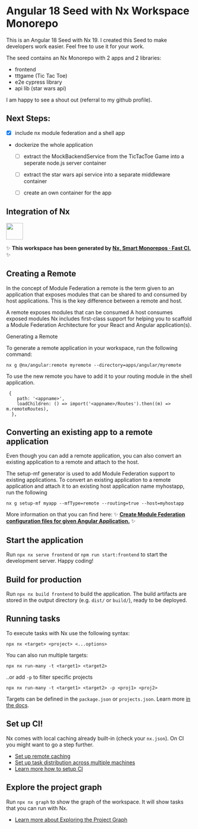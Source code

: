 # Angular 18 Seed with Nx Workspace Monorepo

This is an Angular 18 Seed with Nx 19.
I created this Seed to make developers work easier.
Feel free to use it for your work.

The seed contains an Nx Monorepo with 2 apps and 2 libraries:

* frontend
* tttgame (Tic Tac Toe)
* e2e cypress library
* api lib (star wars api)

I am happy to see a shout out (referral to my github profile).

## Next Steps:

- [x] include nx module federation and a shell app
* dockerize the whole application
  - [ ] extract the MockBackendService from the TicTacToe Game into a seperate node.js server container
  - [ ] extract the star wars api service into a separate middleware container
  - [ ] create an own container for the app


## Integration of Nx

<a alt="Nx logo" href="https://nx.dev" target="_blank" rel="noreferrer"><img src="https://raw.githubusercontent.com/nrwl/nx/master/images/nx-logo.png" width="45"></a>

✨ **This workspace has been generated by [Nx, Smart Monorepos · Fast CI.](https://nx.dev)** ✨

## Creating a Remote

In the concept of Module Federation a remote is the term given to an application that exposes modules that can be shared to and consumed by host applications.
This is the key difference between a remote and host.

A remote exposes modules that can be consumed
A host consumes exposed modules
Nx includes first-class support for helping you to scaffold a Module Federation Architecture for your React and Angular application(s).

Generating a Remote

To generate a remote application in your workspace, run the following command:

```
nx g @nx/angular:remote myremote --directory=apps/angular/myremote
```
To use the new remote you have to add it to your routing module in the shell application.

```
 {
    path: '<appname>',
    loadChildren: () => import('<appname>/Routes').then((m) => m.remoteRoutes),
  },
```

## Converting an existing app to a remote application

Even though you can add a remote application, you can also convert an existing application to a 
remote and attach to the host.

The setup-mf generator is used to add Module Federation support to existing applications.
To convert an existing application to a remote application and attach it to an existing host application name myhostapp, run the following
```
nx g setup-mf myapp --mfType=remote --routing=true --host=myhostapp
```
More information on that you can find here: ✨ **[Create Module Federation configuration files for given Angular Application.](https://nx.dev/nx-api/angular/generators/setup-mf)** ✨


## Start the application

Run `npx nx serve frontend` or `npm run start:frontend`  to start the development server. Happy coding!

## Build for production

Run `npx nx build frontend` to build the application. The build artifacts are stored in the output directory (e.g. `dist/` or `build/`), ready to be deployed.

## Running tasks

To execute tasks with Nx use the following syntax:

```
npx nx <target> <project> <...options>
```

You can also run multiple targets:

```
npx nx run-many -t <target1> <target2>
```

..or add `-p` to filter specific projects

```
npx nx run-many -t <target1> <target2> -p <proj1> <proj2>
```

Targets can be defined in the `package.json` or `projects.json`. Learn more [in the docs](https://nx.dev/features/run-tasks).

## Set up CI!

Nx comes with local caching already built-in (check your `nx.json`). On CI you might want to go a step further.

- [Set up remote caching](https://nx.dev/features/share-your-cache)
- [Set up task distribution across multiple machines](https://nx.dev/nx-cloud/features/distribute-task-execution)
- [Learn more how to setup CI](https://nx.dev/recipes/ci)

## Explore the project graph

Run `npx nx graph` to show the graph of the workspace.
It will show tasks that you can run with Nx.

- [Learn more about Exploring the Project Graph](https://nx.dev/core-features/explore-graph)
